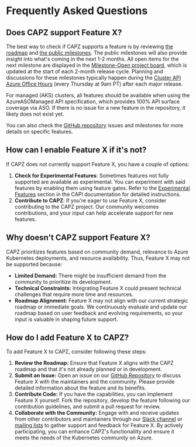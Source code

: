 # Frequently Asked Questions

## Does CAPZ support Feature X?
The best way to check if CAPZ supports a feature is by reviewing [the roadmap](https://capz.sigs.k8s.io/roadmap) and [the public milestones](https://github.com/kubernetes-sigs/cluster-api-provider-azure/milestones). The public milestones will
also provide insight into what's coming in the next 1-2 months. All open items for the next milestone are displayed in the [Milestone-Open project board](https://github.com/orgs/kubernetes-sigs/projects/26/views/7), which is updated at the 
start of each 2-month release cycle. Planning and discussions for these milestones typically happen during the [Cluster API Azure Office Hours](https://docs.google.com/document/d/1P2FrRjuCZjGy0Yh72lwWCwmXekSEkqliUVTmJy_ETIk/edit?tab=t.0) 
(every Thursday at 9am PT) after each major release. 

For managed (AKS) clusters, all features should be available when using the AzureASOManaged API specification, which provides 100% API surface coverage via ASO. If there is no issue for a new feature in the repository, it likely does not
exist yet. 

You can also check the [GitHub repository](https://github.com/kubernetes-sigs/cluster-api-provider-azure) issues and milestones for more details on specific features. 


## How can I enable Feature X if it's not?
If CAPZ does not currently support Feature X, you have a couple of options:
1. **Check for Experimental Features**: Sometimes features not fully supported are available as experimental. You can experiment with said features by enabling them using feature gates. Refer to the 
[Experimental Features](https://cluster-api.sigs.k8s.io/tasks/experimental-features/experimental-features) section in the CAPI documentation for detailed instructions.
2. **Contribute to CAPZ**: If you're eager to use Feature X, consider contributing to the CAPZ project. Our community welcomes contributions, and your input can help accelerate support for new features.

## Why doesn't CAPZ support Feature X?
CAPZ prioritizes features based on community demand, relevance to Azure Kubernetes deployments, and resource availability. Thus, Feature X may not be supported because:
- **Limited Demand:** There might be insufficient demand from the community to prioritize its development.
- **Technical Constraints:** Integrating Feature X could present technical challenges that require more time and resources.
- **Roadmap Alignment:** Feature X may not align with our current strategic roadmap or immediate goals.
We continuously evaluate and update our roadmap based on user feedback and evolving requirements, so your input is valuable in shaping future support. 

## How do I add Feature X to CAPZ?
To add Feature X to CAPZ, consider following these steps:
1. **Review the Roadmap:** Ensure that Feature X aligns with the CAPZ roadmap and that it's not already planned or in development.
2. **Submit an Issue:** Open an issue on our [GitHub Repository](https://github.com/kubernetes-sigs/cluster-api-provider-azure/issues) to discuss Feature X with the maintainers and the community. Please provide detailed information about the
feature and its benefits.
3. **Contribute Code:** If you have the capabilities, you can implement Feature X yourself. Fork the repository, develop the feature following our contribution guidelines, and submit a pull request for review. 
4. **Collaborate with the Community:** Engage with and receive updates from other contributors and maintainers through our [Slack channel](https://kubernetes.slack.com/messages/CEX9HENG7) or 
[mailing lists](https://groups.google.com/forum/#!forum/kubernetes-sig-cluster-lifecycle) to gather support and feedback for Feature X.
By actively participating, you can enhance CAPZ's functionalilty and ensure it meets the needs of the Kubernetes community on Azure. 
